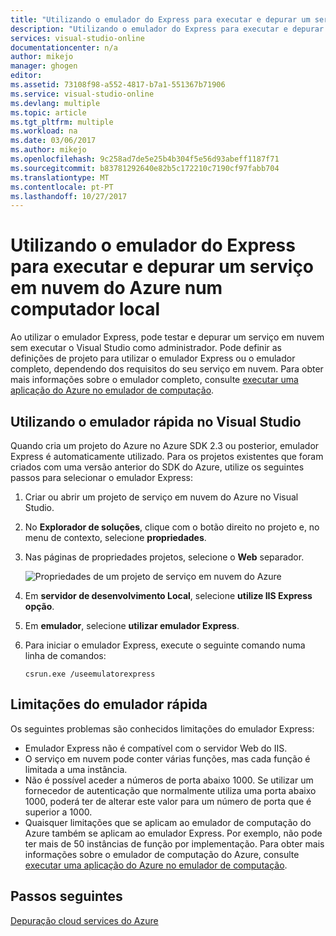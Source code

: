 ```yaml
---
title: "Utilizando o emulador do Express para executar e depurar um serviço em nuvem do Azure num computador local | Microsoft Docs"
description: "Utilizando o emulador do Express para executar e depurar um serviço em nuvem num computador local"
services: visual-studio-online
documentationcenter: n/a
author: mikejo
manager: ghogen
editor: 
ms.assetid: 73108f98-a552-4817-b7a1-551367b71906
ms.service: visual-studio-online
ms.devlang: multiple
ms.topic: article
ms.tgt_pltfrm: multiple
ms.workload: na
ms.date: 03/06/2017
ms.author: mikejo
ms.openlocfilehash: 9c258ad7de5e25b4b304f5e56d93abeff1187f71
ms.sourcegitcommit: b83781292640e82b5c172210c7190cf97fabb704
ms.translationtype: MT
ms.contentlocale: pt-PT
ms.lasthandoff: 10/27/2017
---
```

# <a name="using-emulator-express-to-run-and-debug-an-azure-cloud-service-on-a-local-machine"></a>Utilizando o emulador do Express para executar e depurar um serviço em nuvem do Azure num computador local
Ao utilizar o emulador Express, pode testar e depurar um serviço em nuvem sem executar o Visual Studio como administrador. Pode definir as definições de projeto para utilizar o emulador Express ou o emulador completo, dependendo dos requisitos do seu serviço em nuvem. Para obter mais informações sobre o emulador completo, consulte [executar uma aplicação do Azure no emulador de computação](storage/common/storage-use-emulator.md).

## <a name="using-emulator-express-in-visual-studio"></a>Utilizando o emulador rápida no Visual Studio
Quando cria um projeto do Azure no Azure SDK 2.3 ou posterior, emulador Express é automaticamente utilizado. Para os projetos existentes que foram criados com uma versão anterior do SDK do Azure, utilize os seguintes passos para selecionar o emulador Express:

1. Criar ou abrir um projeto de serviço em nuvem do Azure no Visual Studio.

1. No **Explorador de soluções**, clique com o botão direito no projeto e, no menu de contexto, selecione **propriedades**.

1. Nas páginas de propriedades projetos, selecione o **Web** separador.

    ![Propriedades de um projeto de serviço em nuvem do Azure](./media/vs-azure-tools-emulator-express-debug-run/web-properties.png)

1. Em **servidor de desenvolvimento Local**, selecione **utilize IIS Express opção**.

1. Em **emulador**, selecione **utilizar emulador Express**.
   
1. Para iniciar o emulador Express, execute o seguinte comando numa linha de comandos: 

    ```
    csrun.exe /useemulatorexpress
    ```

## <a name="emulator-express-limitations"></a>Limitações do emulador rápida
Os seguintes problemas são conhecidos limitações do emulador Express: 

- Emulador Express não é compatível com o servidor Web do IIS.
- O serviço em nuvem pode conter várias funções, mas cada função é limitada a uma instância.
- Não é possível aceder a números de porta abaixo 1000. Se utilizar um fornecedor de autenticação que normalmente utiliza uma porta abaixo 1000, poderá ter de alterar este valor para um número de porta que é superior a 1000.
- Quaisquer limitações que se aplicam ao emulador de computação do Azure também se aplicam ao emulador Express. Por exemplo, não pode ter mais de 50 instâncias de função por implementação. Para obter mais informações sobre o emulador de computação do Azure, consulte [executar uma aplicação do Azure no emulador de computação](http://go.microsoft.com/fwlink/p/?LinkId=623050).

## <a name="next-steps"></a>Passos seguintes
[Depuração cloud services do Azure](https://msdn.microsoft.com/library/azure/ee405479.aspx)
